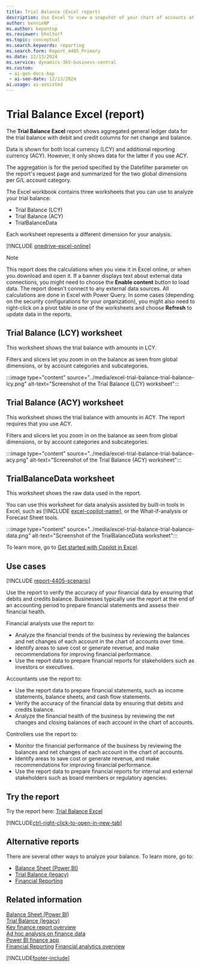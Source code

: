 ```yaml
---
title: Trial Balance (Excel report)
description: Use Excel to view a snapshot of your chart of accounts at a given point to check the debit and credit net change and closing balance. 
author: kennieNP
ms.author: kepontop
ms.reviewer: bholtorf
ms.topic: conceptual
ms.search.keywords: reporting
ms.search.form: Report_4405_Primary
ms.date: 12/13/2024
ms.service: dynamics-365-business-central
ms.custom:
 - ai-gen-docs-bap
 - ai-seo-date: 12/13/2024
ai.usage: ai-assisted
---
```


# Trial Balance Excel (report)

The **Trial Balance Excel** report shows aggregated general ledger data for the trial balance with debit and credit columns for net change and balance.

Data is shown for both local currency (LCY) and additional reporting currency (ACY). However, it only shows data for the latter if you use ACY.

The aggregation is for the period specified by the Datefilter parameter on the report's request page and summarized for the two global dimensions per G/L account category.

The Excel workbook contains three worksheets that you can use to analyze your trial balance:

- Trial Balance (LCY)
- Trial Balance (ACY)
- TrialBalanceData

Each worksheet represents a different dimension for your analysis.

[!INCLUDE [onedrive-excel-online](../includes/onedrive-excel-online.md)]

> [!NOTE]
> This report does the calculations when you view it in Excel online, or when you download and open it. If a banner displays text about external data connections, you might need to choose the **Enable content** button to load data. The report doesn't connect to any external data sources. All calculations are done in Excel with Power Query. In some cases (depending on the security configurations for your organization), you might also need to right-click on a pivot table in one of the worksheets and choose **Refresh** to update data in the reports.

## Trial Balance (LCY) worksheet

This worksheet shows the trial balance with amounts in LCY.

Filters and slicers let you zoom in on the balance as seen from global dimensions, or by account categories and subcategories.

:::image type="content" source="../media/excel-trial-balance-trial-balance-lcy.png" alt-text="Screenshot of the Trial Balance (LCY) worksheet":::

## Trial Balance (ACY) worksheet

This worksheet shows the trial balance with amounts in ACY. The report requires that you use ACY.

Filters and slicers let you zoom in on the balance as seen from global dimensions, or by account categories and subcategories.

:::image type="content" source="../media/excel-trial-balance-trial-balance-acy.png" alt-text="Screenshot of the Trial Balance (ACY) worksheet":::

## TrialBalanceData worksheet

This worksheet shows the raw data used in the report.

You can use this worksheet for data analysis assisted by built-in tools in Excel, such as [!INCLUDE [excel-copilot-name](../includes/excel-copilot-name.md)], or the What-if-analysis or Forecast Sheet tools.

:::image type="content" source="../media/excel-trial-balance-trial-balance-data.png" alt-text="Screenshot of the TrialBalanceData worksheet":::

To learn more, go to [Get started with Copilot in Excel](https://support.microsoft.com/en-us/office/get-started-with-copilot-in-excel-d7110502-0334-4b4f-a175-a73abdfc118a).

## Use cases

[!INCLUDE [report-4405-scenario](../includes/report-4405-scenario-include.md)]

Use the report to verify the accuracy of your financial data by ensuring that debits and credits balance. Businesses typically use the report at the end of an accounting period to prepare financial statements and assess their financial health.

<!-- 
Prompt

Below is a report in an ERP system. Provide 3-4 use cases for different personas working with core finance.
Format like this:    
  
As a <persona>, use the report to    
* use case 1  
* use case 2    

Do not capitalize the persona names. 
Do not start lines with ""Use the data to""

## Report name
Trial Balance

## Report description
Shows the chart of accounts with balances and net changes. You can choose to see a trial balance for selected dimensions or use the report at the close of an accounting period or fiscal year.

### What the report does
Shows G/L accounts with a balance at date, and net change over the specified period. Can be filtered by Dimensions.

The report also includes subtotalling accounts and can be configured to show figures in the additional reporting currency.

### Use cases
View a snapshot of your chart of accounts at a given point in time, to check the debit and credit net change and closing balance.
This report helps businesses verify the accuracy of their financial data by ensuring that debits and credits are balanced. It's typically used at the end of an accounting period to prepare financial statements and assess the financial health of the business.

Please include your data sources and URLs

-->

Financial analysts use the report to:

- Analyze the financial trends of the business by reviewing the balances and net changes of each account in the chart of accounts over time.
- Identify areas to save cost or generate revenue, and make recommendations for improving financial performance.
- Use the report data to prepare financial reports for stakeholders such as investors or executives.

Accountants use the report to:

- Use the report data to prepare financial statements, such as income statements, balance sheets, and cash flow statements.
- Verify the accuracy of the financial data by ensuring that debits and credits balance.
- Analyze the financial health of the business by reviewing the net changes and closing balances of each account in the chart of accounts.

Controllers use the report to:

- Monitor the financial performance of the business by reviewing the balances and net changes of each account in the chart of accounts.
- Identify areas to save cost or generate revenue, and make recommendations for improving financial performance.
- Use the report data to prepare financial reports for internal and external stakeholders such as board members or regulatory agencies.

## Try the report

Try the report here: [Trial Balance Excel](https://businesscentral.dynamics.com?report=4405)

[!INCLUDE[ctrl-right-click-to-open-in-new-tab](../includes/ctrl-right-click-to-open-in-new-tab.md)]

## Alternative reports

There are several other ways to analyze your balance. To learn more, go to:

- [Balance Sheet (Power BI)](../finance-powerbi-balance-sheet.md)
- [Trial Balance (legacy)](../reports/report-6.md)
- [Financial Reporting](../bi-how-work-account-schedule.md)

## Related information

[Balance Sheet (Power BI)](../finance-powerbi-balance-sheet.md)  
[Trial Balance (legacy)](../reports/report-6.md)  
[Key finance report overview](../finance-reports.md)  
[Ad hoc analysis on finance data](../ad-hoc-analysis-finance.md)  
[Power BI finance app](../finance-powerbi-app.md)  
[Financial Reporting](../bi-how-work-account-schedule.md)
[Financial analytics overview](../bi.md)  

[!INCLUDE[footer-include](../includes/footer-banner.md)]
